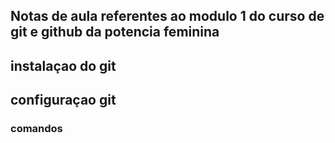## Notas de aula referentes ao modulo 1 do curso de git e github da potencia feminina


## instalaçao do git

## configuraçao git



### comandos
